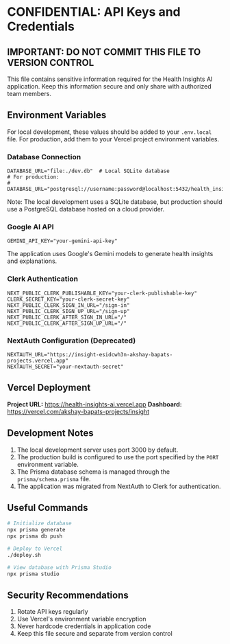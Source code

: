 # CONFIDENTIAL: API Keys and Credentials

## IMPORTANT: DO NOT COMMIT THIS FILE TO VERSION CONTROL

This file contains sensitive information required for the Health Insights AI application. Keep this information secure and only share with authorized team members.

## Environment Variables

For local development, these values should be added to your `.env.local` file. For production, add them to your Vercel project environment variables.

### Database Connection

```text
DATABASE_URL="file:./dev.db"  # Local SQLite database
# For production:
# DATABASE_URL="postgresql://username:password@localhost:5432/health_insights"
```

Note: The local development uses a SQLite database, but production should use a PostgreSQL database hosted on a cloud provider.

### Google AI API

```text
GEMINI_API_KEY="your-gemini-api-key"
```

The application uses Google's Gemini models to generate health insights and explanations.

### Clerk Authentication

```text
NEXT_PUBLIC_CLERK_PUBLISHABLE_KEY="your-clerk-publishable-key"
CLERK_SECRET_KEY="your-clerk-secret-key"
NEXT_PUBLIC_CLERK_SIGN_IN_URL="/sign-in"
NEXT_PUBLIC_CLERK_SIGN_UP_URL="/sign-up"
NEXT_PUBLIC_CLERK_AFTER_SIGN_IN_URL="/"
NEXT_PUBLIC_CLERK_AFTER_SIGN_UP_URL="/"
```

### NextAuth Configuration (Deprecated)

```text
NEXTAUTH_URL="https://insight-esidcwh3n-akshay-bapats-projects.vercel.app"
NEXTAUTH_SECRET="your-nextauth-secret"
```

## Vercel Deployment

**Project URL:** <https://health-insights-ai.vercel.app>
**Dashboard:** <https://vercel.com/akshay-bapats-projects/insight>

## Development Notes

1. The local development server uses port 3000 by default.
2. The production build is configured to use the port specified by the `PORT` environment variable.
3. The Prisma database schema is managed through the `prisma/schema.prisma` file.
4. The application was migrated from NextAuth to Clerk for authentication.

## Useful Commands

```bash
# Initialize database
npx prisma generate
npx prisma db push

# Deploy to Vercel
./deploy.sh

# View database with Prisma Studio
npx prisma studio
```

## Security Recommendations

1. Rotate API keys regularly
2. Use Vercel's environment variable encryption
3. Never hardcode credentials in application code
4. Keep this file secure and separate from version control
